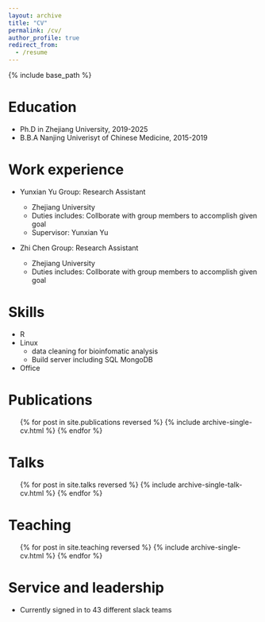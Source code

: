 ```yaml
---
layout: archive
title: "CV"
permalink: /cv/
author_profile: true
redirect_from:
  - /resume
---
```


{% include base_path %}

Education
======
* Ph.D in Zhejiang University, 2019-2025
* B.B.A Nanjing Univerisyt of Chinese Medicine, 2015-2019

Work experience
======
* Yunxian Yu Group: Research Assistant
  * Zhejiang University
  * Duties includes: Collborate with group members to accomplish given goal
  * Supervisor: Yunxian Yu 

* Zhi Chen Group: Research Assistant
  * Zhejiang University
  * Duties includes: Collborate with group members to accomplish given goal
  
Skills
======
* R
* Linux
  * data cleaning for bioinfomatic analysis
  * Build server including SQL MongoDB 
* Office

Publications
======
  <ul>{% for post in site.publications reversed %}
    {% include archive-single-cv.html %}
  {% endfor %}</ul>
  
Talks
======
  <ul>{% for post in site.talks reversed %}
    {% include archive-single-talk-cv.html  %}
  {% endfor %}</ul>

Teaching
======
  <ul>{% for post in site.teaching reversed %}
    {% include archive-single-cv.html %}
  {% endfor %}</ul>
  
Service and leadership
======
* Currently signed in to 43 different slack teams
